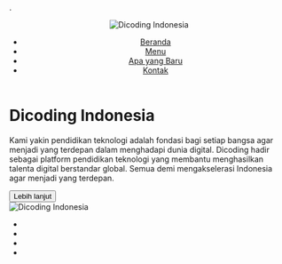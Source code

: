 .<!DOCTYPE html>
<html>
<head>
	<meta charset="utf-8">
	<meta name="viewport" content="width=device-width, initial-scale=1.0">
	<title>Landing Page Dicoding Indonesia</title>
	<link rel="stylesheet" type="text/css" href="latihan1.css">
	<link rel="stylesheet" href="https://cdnjs.cloudflare.com/ajax/libs/font-awesome/5.15.4/css/all.min.css" integrity="sha512-1ycn6IcaQQ40/MKBW2W4Rhis/DbILU74C1vSrLJxCq57o941Ym01SwNsOMqvEBFlcgUa6xLiPY/NS5R+E6ztJQ==" crossorigin="anonymous" referrerpolicy="no-referrer"/>
</head>

<body>
	<header class="navbar-container">
 <div class="logo">
   <img src="dicoding-header-logo.png" alt="Dicoding Indonesia">
 </div>
 <nav class="nav-list">
   <ul>
     <li><a href="#">Beranda</a></li>
     <li><a href="#">Menu</a></li>
     <li><a href="#">Apa yang Baru</a></li>
     <li><a href="#">Kontak</a></li>
   </ul>
 </nav>
</header>

<main>
 <div class="content">
   <div class="content-description">
     <h1 class="title">Dicoding Indonesia</h1>
     <p>Kami yakin pendidikan teknologi adalah fondasi bagi setiap bangsa agar menjadi yang terdepan dalam menghadapi dunia digital. Dicoding hadir sebagai platform pendidikan teknologi yang membantu menghasilkan talenta digital berstandar global. Semua demi mengakselerasi Indonesia agar menjadi yang terdepan.</p>
     <button>Lebih lanjut</button>
   </div>
   <div class="content-image">
     <img src="dico.png" alt="Dicoding Indonesia">
   </div>
 </div>
 <aside>
   <div class="social-media">
     <ul>
       <li><a href="#"><i class="fab fa-youtube"></i></a></li>
       <li><a href="#"><i class="fab fa-linkedin-in"></i></a></li>
       <li><a href="#"><i class="fab fa-twitter"></i></a></li>
       <li><a href="#"><i class="fab fa-facebook"></i></a></li>
     </ul>
   </div>
  </aside>
 </main>
</body>
</html>
